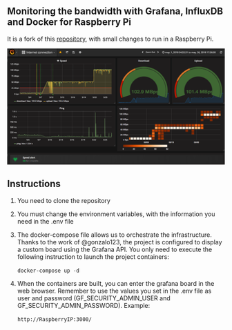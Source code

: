 ## Monitoring the bandwidth with Grafana, InfluxDB and Docker for Raspberry Pi

It is a fork of this [repository](https://github.com/gonzalo123/speed "repository"), with small changes to run in a Raspberry Pi.

![Connection](img/internet.png "Connection")

## Instructions

1. You need to clone the repository

2. You must change the environment variables, with the information you need in the .env file

3. The docker-compose file allows us to orchestrate the infrastructure. Thanks to the work of @gonzalo123, the project is configured to display a custom board using the Grafana API. You only need to execute the following instruction to launch the project containers:


    `docker-compose up -d`

4. When the containers are built, you can enter the grafana board in the web browser. Remember to use the values you set in the .env file as user and password (GF_SECURITY_ADMIN_USER and GF_SECURITY_ADMIN_PASSWORD). Example:


	`http://RaspberryIP:3000/`
